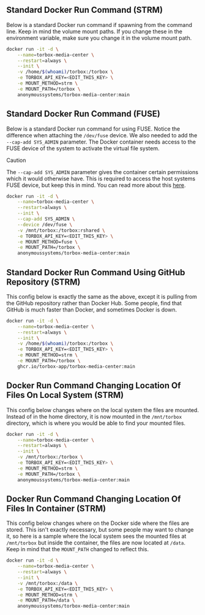 ## Standard Docker Run Command (STRM)

Below is a standard Docker run command if spawning from the command line. Keep in mind the volume mount paths. If you change these in the environment variable, make sure you change it in the volume mount path.

```bash
docker run -it -d \
    --name=torbox-media-center \
    --restart=always \
    --init \
    -v /home/$(whoami)/torbox:/torbox \
    -e TORBOX_API_KEY=<EDIT_THIS_KEY> \
    -e MOUNT_METHOD=strm \
    -e MOUNT_PATH=/torbox \
    anonymoussystems/torbox-media-center:main
```

## Standard Docker Run Command (FUSE)

Below is a standard Docker run command for using FUSE. Notice the difference when attaching the `/dev/fuse` device. We also needed to add the `--cap-add SYS_ADMIN` parameter. The Docker container needs access to the FUSE device of the system to activate the virtual file system.

> [!CAUTION]
> The `--cap-add SYS_ADMIN` parameter gives the container certain permissions which it would otherwise have. This is required to access the host systems FUSE device, but keep this in mind. You can read more about this [here](https://docs.docker.com/reference/cli/docker/container/run/#privileged).

```bash
docker run -it -d \
    --name=torbox-media-center \
    --restart=always \
    --init \
    --cap-add SYS_ADMIN \
    --device /dev/fuse \
    -v /mnt/torbox:/torbox:rshared \
    -e TORBOX_API_KEY=<EDIT_THIS_KEY> \
    -e MOUNT_METHOD=fuse \
    -e MOUNT_PATH=/torbox \
    anonymoussystems/torbox-media-center:main
```


## Standard Docker Run Command Using GitHub Repository (STRM)

This config below is exactly the same as the above, except it is pulling from the GitHub repository rather than Docker Hub. Some people, find that GitHub is much faster than Docker, and sometimes Docker is down.
```bash
docker run -it -d \
    --name=torbox-media-center \
    --restart=always \
    --init \
    -v /home/$(whoami)/torbox:/torbox \
    -e TORBOX_API_KEY=<EDIT_THIS_KEY> \
    -e MOUNT_METHOD=strm \
    -e MOUNT_PATH=/torbox \
    ghcr.io/torbox-app/torbox-media-center:main
```
## Docker Run Command Changing Location Of Files On Local System (STRM)

This config below changes where on the local system the files are mounted. Instead of in the home directory, it is now mounted in the `/mnt/torbox` directory, which is where you would be able to find your mounted files.

```bash
docker run -it -d \
    --name=torbox-media-center \
    --restart=always \
    --init \
    -v /mnt/torbox:/torbox \
    -e TORBOX_API_KEY=<EDIT_THIS_KEY> \
    -e MOUNT_METHOD=strm \
    -e MOUNT_PATH=/torbox \
    anonymoussystems/torbox-media-center:main
```

## Docker Run Command Changing Location Of Files In Container (STRM)

This config below changes where on the Docker side where the files are stored. This isn't exactly necessary, but some people may want to change it, so here is a sample where the local system sees the mounted files at `/mnt/torbox` but inside the container, the files are now located at `/data`. Keep in mind that the `MOUNT_PATH` changed to reflect this.

```bash
docker run -it -d \
    --name=torbox-media-center \
    --restart=always \
    --init \
    -v /mnt/torbox:/data \
    -e TORBOX_API_KEY=<EDIT_THIS_KEY> \
    -e MOUNT_METHOD=strm \
    -e MOUNT_PATH=/data \
    anonymoussystems/torbox-media-center:main
```
